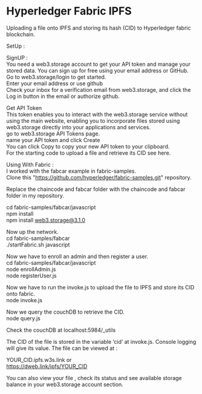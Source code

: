 # Hyperledger Fabric IPFS
Uploading a file onto IPFS and storing its hash (CID) to Hyperledger fabric blockchain.

SetUp : 

SignUP : <br />
You need a web3.storage account to get your API token and manage your stored data. You can sign up for free using your email address or GitHub. <br />
Go to web3.storage/login to get started. <br />
Enter your email address or use github <br />
Check your inbox for a verification email from web3.storage, and click the Log in button in the email or authorize github. <br />



Get API Token <br />
This token enables you to interact with the web3.storage service without using the main website, enabling you to incorporate files stored using web3.storage directly into your applications and services. <br />
go to web3.storage API Tokens page. <br />
name your API token and click Create <br />
You can click Copy to copy your new API token to your clipboard. <br />
For the starting code to upload a file and retrieve its CID see here. <br />





Using With Fabric :  <br />
I worked with the fabcar example in fabric-samples. <br />
Clone this "https://github.com/hyperledger/fabric-samples.git" repository. <br />


Replace the chaincode and fabcar folder with the chaincode and fabcar folder in my repository. <br />


cd fabric-samples/fabcar/javascript <br />
npm install <br />
npm install web3.storage@3.1.0  <br />



Now up the network. <br />
cd fabric-samples/fabcar  <br />
./startFabric.sh javascript <br />



Now we have to enroll an admin and then register a user. <br />
cd fabric-samples/fabcar/javascript <br />
node enrollAdmin.js  <br />
node registerUser.js  <br />



Now we have to run the invoke.js to upload the file to IPFS and store its CID onto fabric. <br />
node invoke.js <br />



Now we query the couchDB to retrieve the CID.  <br />
node query.js  <br />




Check the couchDB at localhost:5984/_utils  <br />



The CID of the file is stored in the variable ‘cid’ at invoke.js. Console logging will give its value. The file can be viewed at :  <br />

YOUR_CID.ipfs.w3s.link        or   <br />
 https://dweb.link/ipfs/YOUR_CID  <br />

You can also view your file , check its status and see available storage balance in your web3.storage account section.  <br />
